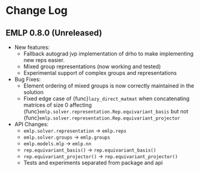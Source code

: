 # Change Log

<!---
This is a comment.
Remember to align the itemized text with the first line of an item within a list.
-->

## EMLP 0.8.0 (Unreleased)

* New features:
  * Fallback autograd jvp implementation of drho to make implementing new reps easier.
  * Mixed group representations (now working and tested)
  * Experimental support of complex groups and representations
* Bug Fixes:
  * Element ordering of mixed groups is now correctly maintained in the solution
  * Fixed edge case of {func}`lazy_direct_matmat` when concatenating matrices of size 0 
    affecting {func}`emlp.solver.representation.Rep.equivariant_basis` but not 
    {func}`emlp.solver.representation.Rep.equivariant_projector`
* API Changes:
  * `emlp.solver.representation` -> `emlp.reps`
  * `emlp.solver.groups` -> `emlp.groups`
  * `emlp.models.mlp` -> `emlp.nn`
  * `rep.equivariant_basis()` -> `rep.equivariant_basis()`
  * `rep.equivariant_projector()` -> `rep.equivariant_projector()`
  * Tests and experiments separated from package and api

